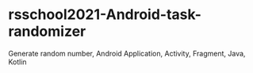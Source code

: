 # rsschool2021-Android-task-randomizer
Generate random number, Android Application, Activity, Fragment, Java, Kotlin
